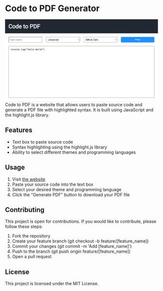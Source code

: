 # Code to PDF Generator
![Example use of Code to PDF](images/example.png)
Code to PDF is a website that allows users to paste source code and generate a PDF file with highlighted syntax. It is built using JavaScript and the highlight.js library.


## Features
- Text box to paste source code
- Syntax highlighting using the highlight.js library
- Ability to select different themes and programming languages

## Usage
1. Visit [the website](https://tarikjaber.github.io/Code-to-PDF/)
2. Paste your source code into the text box
3. Select your desired theme and programming language
4. Click the "Generate PDF" button to download your PDF file

## Contributing
This project is open for contributions. If you would like to contribute, please follow these steps:

1. Fork the repository
2. Create your feature branch (git checkout -b feature/[feature_name])
3. Commit your changes (git commit -m 'Add [feature_name]')
4. Push to the branch (git push origin feature/[feature_name])
5. Open a pull request

## License
This project is licensed under the MIT License.
